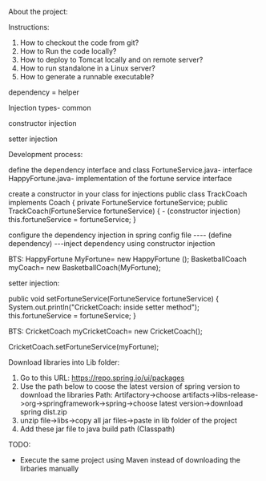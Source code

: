 


About the project:

Instructions:
1. How to checkout the code from git?
2. How to Run the code locally?
3. How to deploy to Tomcat locally and on remote server?
4. How to run standalone in a Linux server?
5. How to generate a runnable executable?





dependency = helper

Injection types- common

constructor injection 

setter injection

Development process:

define the dependency interface and class
FortuneService.java- interface
HappyFortune.java- implementation of the fortune service interface

create a constructor in your class for injections
public class TrackCoach implements Coach {
private FortuneService fortuneService;
public TrackCoach(FortuneService fortuneService) { - (constructor injection)
this.fortuneService = fortuneService;
}

configure the dependency injection in spring config file
<bean id="happyFortune" class="com.demo.spring.HappyFortune">
</bean>---- (define dependency)
<bean id="basketballCoach" class="com.demo.spring.BasketballCoach">
<constructor-arg ref="happyFortune" /> ---inject dependency using constructor injection
</bean>

BTS: HappyFortune MyFortune= new HappyFortune ();
BasketballCoach myCoach= new BasketballCoach(MyFortune);

setter injection:

public void setFortuneService(FortuneService fortuneService) {
		System.out.println("CricketCoach: inside setter method");
		this.fortuneService = fortuneService;
	}

<bean id="cricketCoach" class="com.demo.spring.CricketCoach">
		<property name="fortuneService" ref="myFortune" />

BTS: CricketCoach myCricketCoach= new CricketCoach();

CricketCoach.setFortuneService(myFortune);


Download libraries into Lib folder:
1. Go to this URL: https://repo.spring.io/ui/packages
2. Use the path below to coose the latest version of spring version to download the libraries
	Path: Artifactory->choose artifacts->libs-release->org->springframework->spring->choose latest version->download spring dist.zip
3. unzip file->libs->copy all jar files->paste in lib folder of the project
4. Add these jar file to java build path (Classpath)

TODO:
- Execute the same project using Maven instead of downloading the lirbaries manually
